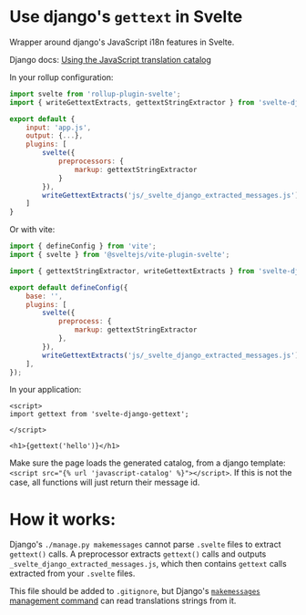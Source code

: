 # Use django's `gettext` in Svelte

Wrapper around django's JavaScript i18n features in Svelte.

Django docs: [Using the JavaScript translation catalog](https://docs.djangoproject.com/en/stable/topics/i18n/translation/#using-the-javascript-translation-catalog)

In your rollup configuration:
```JavaScript
import svelte from 'rollup-plugin-svelte';
import { writeGettextExtracts, gettextStringExtractor } from 'svelte-django-gettext/build';

export default {
    input: 'app.js',
    output: {...},
    plugins: [
        svelte({
            preprocessors: {
                markup: gettextStringExtractor
            }
        }),
        writeGettextExtracts('js/_svelte_django_extracted_messages.js'),
    ]
}
```

Or with vite:

```JavaScript
import { defineConfig } from 'vite';
import { svelte } from '@sveltejs/vite-plugin-svelte';

import { gettextStringExtractor, writeGettextExtracts } from 'svelte-django-gettext/build';

export default defineConfig({
    base: '',
    plugins: [
        svelte({
            preprocess: {
                markup: gettextStringExtractor
            },
        }),
        writeGettextExtracts('js/_svelte_django_extracted_messages.js'),
    ],
});
```


In your application:

```Svelte
<script>
import gettext from 'svelte-django-gettext';

</script>

<h1>{gettext('hello')}</h1>
```

Make sure the page loads the generated catalog, from a django template: `<script src="{% url 'javascript-catalog' %}"></script>`.
If this is not the case, all functions will just return their message id.

# How it works:

Django's `./manage.py makemessages` cannot parse `.svelte` files to extract `gettext()` calls.
A preprocessor extracts `gettext()` calls and outputs `_svelte_django_extracted_messages.js`, which then contains `gettext` calls extracted from your `.svelte` files.

This file should be added to `.gitignore`, but Django's [`makemessages` management command](https://docs.djangoproject.com/en/stable/ref/django-admin/#django-admin-makemessages) can read translations strings from it.

